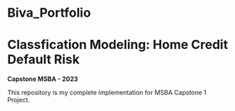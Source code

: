 # Biva_Portfolio
# Classfication Modeling: Home Credit Default Risk
**Capstone MSBA - 2023**

This repository is my complete implementation for MSBA Capstone  1 Project.


